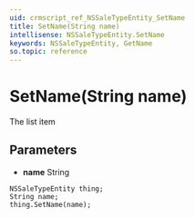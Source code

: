 ```yaml
---
uid: crmscript_ref_NSSaleTypeEntity_SetName
title: SetName(String name)
intellisense: NSSaleTypeEntity.SetName
keywords: NSSaleTypeEntity, GetName
so.topic: reference
---
```


# SetName(String name)

The list item

## Parameters

* **name** String

```crmscript
NSSaleTypeEntity thing;
String name;
thing.SetName(name);
```

